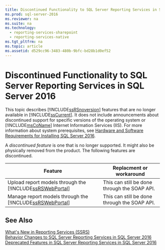 ```yaml
---
title: Discontinued Functionality to SQL Server Reporting Services in SQL Server 2016
ms.prod: sql-server-2016
ms.reviewer: na
ms.suite: na
ms.technology: 
  - reporting-services-sharepoint
  - reporting-services-native
ms.tgt_pltfrm: na
ms.topic: article
ms.assetid: d529cc96-3483-480b-9bfc-bd28b1d0ef52
---
```

# Discontinued Functionality to SQL Server Reporting Services in SQL Server 2016
  This topic describes [!INCLUDE[ssRSnoversion](../../Token\Other/ssRSnoversion_md.md)] features that are no longer available in [!INCLUDE[ssCurrent](../../Token\Other/ssCurrent_md.md)]. It does not include announcements about discontinued support for specific versions of the operating system or [!INCLUDE[msCoName](../../Token\Other/msCoName_md.md)] Internet Information Services \(IIS\). For more information about system prerequisites, see [Hardware and Software Requirements for Installing SQL Server 2016](../../Topics\TopicNameNotContainA/Hardware-and-Software-Requirements-for-Installing-SQL-Server-2016.md).  
  
A *discontinued feature* is one that is no longer supported. It might also be physically removed from the product. The following features are discontinued.  
  
|Feature|Replacment or workaround|
|-|-|
|Upload report models through the [!INCLUDE[ssRSWebPortal](../../Token\Other/ssRSWebPortal.md)]|This can still be done through the SOAP API.|  
|Manage report models through the [!INCLUDE[ssRSWebPortal](../../Token\Other/ssRSWebPortal.md)]|This can still be done through the SOAP API.|  
  
## See Also  
 [What's New in Reporting Services &#40;SSRS&#41;](../../Topics\TopicNameNotContainA/What-s-New-in-Reporting-Services--SSRS-.md)   
 [Behavior Changes to SQL Server Reporting Services  in SQL Server 2016](../../Topics\TopicNameNotContainA/Behavior-Changes-to-SQL-Server-Reporting-Services--in-SQL-Server-2016.md)   
 [Deprecated Features in SQL Server Reporting Services in SQL Server 2016](../../Topics\TopicNameNotContainA/Deprecated-Features-in-SQL-Server-Reporting-Services-in-SQL-Server-2016.md)  
  
  